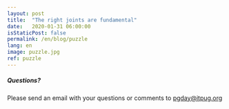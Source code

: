 ```yaml
---
layout: post
title:  "The right joints are fundamental"
date:   2020-01-31 06:00:00
isStaticPost: false
permalink: /en/blog/puzzle
lang: en
image: puzzle.jpg
ref: puzzle
---
```



##### Questions?
Please send an email with your questions or comments to [pgday@itpug.org](mailto:pgday@itpug.org)
